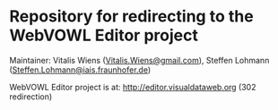Repository for redirecting to the WebVOWL Editor project
===================

Maintainer: Vitalis Wiens (Vitalis.Wiens@gmail.com), Steffen Lohmann (Steffen.Lohmann@iais.fraunhofer.de)

WebVOWL Editor  project is at: http://editor.visualdataweb.org (302 redirection)
